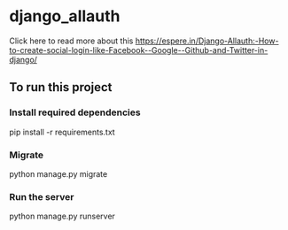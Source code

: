 # django_allauth

Click here to read more about this https://espere.in/Django-Allauth:-How-to-create-social-login-like-Facebook--Google--Github-and-Twitter-in-django/

## To run this project

### Install required dependencies

pip install -r requirements.txt

### Migrate 

python manage.py migrate

### Run the server

python manage.py runserver
